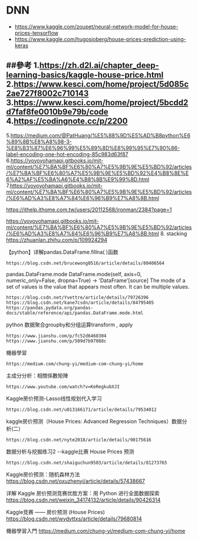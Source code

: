 
# DNN 
- https://www.kaggle.com/zoupet/neural-network-model-for-house-prices-tensorflow
- https://www.kaggle.com/hugosjoberg/house-prices-prediction-using-keras






##參考
1.https://zh.d2l.ai/chapter_deep-learning-basics/kaggle-house-price.html
2.https://www.kesci.com/home/project/5d085c2ae727f8002c710143
3.https://www.kesci.com/home/project/5bcdd2d7faf8fe0010b9e79b/code
4.https://codingnote.cc/p/2200
---------------------------------------------------
5.https://medium.com/@PatHuang/%E5%88%9D%E5%AD%B8python%E6%89%8B%E8%A8%98-3-%E8%B3%87%E6%96%99%E5%89%8D%E8%99%95%E7%90%86-label-encoding-one-hot-encoding-85c983d63f87
6.https://yoyoyohamapi.gitbooks.io/mit-ml/content/%E7%BA%BF%E6%80%A7%E5%9B%9E%E5%BD%92/articles/%E7%BA%BF%E6%80%A7%E5%9B%9E%E5%BD%92%E4%B8%8E%E6%A2%AF%E5%BA%A6%E4%B8%8B%E9%99%8D.html
7.https://yoyoyohamapi.gitbooks.io/mit-ml/content/%E7%BA%BF%E6%80%A7%E5%9B%9E%E5%BD%92/articles/%E6%AD%A3%E8%A7%84%E6%96%B9%E7%A8%8B.html

https://ithelp.ithome.com.tw/users/20112568/ironman/2384?page=1


https://yoyoyohamapi.gitbooks.io/mit-ml/content/%E7%BA%BF%E6%80%A7%E5%9B%9E%E5%BD%92/articles/%E6%AD%A3%E8%A7%84%E6%96%B9%E7%A8%8B.html
8. stacking
https://zhuanlan.zhihu.com/p/109924294





【python】详解pandas.DataFrame.fillna( )函数
```
https://blog.csdn.net/brucewong0516/article/details/80406564
```

pandas.DataFrame.mode
DataFrame.mode(self, axis=0, numeric_only=False, dropna=True) → 'DataFrame'[source]
The mode of a set of values is the value that appears most often. It can be multiple values.

```
https://blog.csdn.net/Yvettre/article/details/79726396
https://blog.csdn.net/kane7csdn/article/details/84795405
https://pandas.pydata.org/pandas-docs/stable/reference/api/pandas.DataFrame.mode.html
```


python 数据聚合groupby和分组运算transform , apply
```
https://www.jianshu.com/p/fc52d6468304
https://www.jianshu.com/p/509d7b97088c

```




機器學習
```
https://medium.com/chung-yi/medium-com-chung-yi/home
```
主成分分析：相關係數矩陣

```
https://www.youtube.com/watch?v=KeRegkubXJI
```
Kaggle房价预测-Lasso线性规划代入学习

```
https://blog.csdn.net/u013166171/article/details/79534012
```

kaggle房价预测（House Prices: Advanced Regression Techniques）数据分析(二）
```
https://blog.csdn.net/nyte2018/article/details/90175616
```
数据分析与挖掘练习2 --kaggle比赛 House Prices 预测
```
https://blog.csdn.net/shaiguchun9503/article/details/81273765
```
Kaggle房价预测：随机森林方法
https://blog.csdn.net/oxuzhenyi/article/details/57438667

详解 Kaggle 房价预测竞赛优胜方案：用 Python 进行全面数据探索
https://blog.csdn.net/weixin_34174132/article/details/90426314

Kaggle竞赛 —— 房价预测 (House Prices)
https://blog.csdn.net/wydyttxs/article/details/79680814

機器學習入門
https://medium.com/chung-yi/medium-com-chung-yi/home